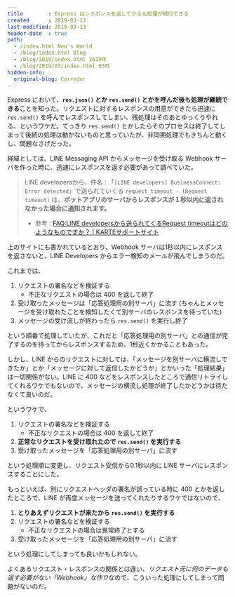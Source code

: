 ```yaml
---
title        : Express はレスポンスを返してからも処理が続行できる
created      : 2019-03-13
last-modified: 2019-03-13
header-date  : true
path:
  - /index.html Neo's World
  - /blog/index.html Blog
  - /blog/2019/index.html 2019年
  - /blog/2019/03/index.html 03月
hidden-info:
  original-blog: Corredor
---
```


Express において、**`res.json()` とか `res.send()` とかを呼んだ後も処理が継続できる**ことを知った。リクエストに対するレスポンスの用意ができたら迅速に `res.send()` を呼んでレスポンスしてしまい、残処理はそのあとゆっくりやれる、というワケだ。てっきり `res.send()` とかしたらそのプロセスは終了してしまって後続の処理は動かないものと思っていたが、非同期処理でもきちんと動くし、問題なさげだった。

経緯としては、LINE Messaging API からメッセージを受け取る Webhook サーバを作った時に、迅速にレスポンスを返す必要があって調べていた。

> LINE developersから、件名 : 「`[LINE developers] BusinessConnect: Error detected`」で送られていくる `request_timeout - (Request timeout)` は、**ボットアプリのサーバからレスポンスが１秒以内に返されなかった場合に通知されます。**
> 
> - 参考 : [FAQ:LINE developersから送られてくるRequest timeoutはどのようなものですか？ | KARTEサポートサイト](https://support2.karte.io/note/note-line/11834/)

上のサイトにも書かれているとおり、Webhook サーバは1秒以内にレスポンスを返さないと、LINE Developers からエラー検知のメールが飛んでしまうのだ。

これまでは、

1. リクエストの署名などを検証する
    - 不正なリクエストの場合は 400 を返して終了
2. 受け取ったメッセージは「応答処理用の別サーバ」に流す (ちゃんとメッセージを受け取れたことを検知したくて別サーバのレスポンスを待っていた)
3. メッセージの受け流しが終わったら `res.send()` を実行し終了

という順番で処理していたが、これだと「応答処理用の別サーバ」との通信が完了するのを待ってからレスポンスするため、1秒近くかかることもあった。

しかし、LINE からのリクエストに対しては、「メッセージを別サーバに横流しできたか」とか「メッセージに対して返信したかどうか」とかいった「処理結果」は一切関係がない。LINE に 400 などをレスポンスしたところで通信リトライしてくれるワケでもないので、メッセージの横流し処理が終了したかどうかは待たなくて良いのだ。

というワケで、

1. リクエストの署名などを検証する
    - 不正なリクエストの場合は 400 を返して終了
2. **正常なリクエストを受け取れたので `res.send()` を実行する**
3. 受け取ったメッセージを「応答処理用の別サーバ」に流す

という処理順に変更し、リクエスト受信から0.1秒以内に LINE サーバにレスポンスすることにした。

もっといえば、別にリクエストヘッダの署名が誤っている時に 400 とかを返したところで、LINE が再度メッセージを送ってくれたりするワケではないので、

1. **とりあえずリクエストが来たから `res.send()` を実行する**
2. リクエストの署名などを検証する
    - 不正なリクエストの場合は異常終了とする
3. 受け取ったメッセージを「応答処理用の別サーバ」に流す

という処理にしてしまっても良いかもしれない。

よくあるリクエスト・レスポンスの関係とは違い、*リクエスト元に何のデータも返す必要がない「Webhook」な作り*なので、こういった処理にしてしまって問題がないのだ。
